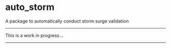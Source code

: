 # auto_storm
A package to automatically conduct storm surge validation

***
This is a work in progress...
***
